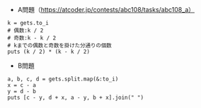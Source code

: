 - A問題（https://atcoder.jp/contests/abc108/tasks/abc108_a）

```
k = gets.to_i
# 偶数:k / 2
# 奇数:k - k / 2
# kまでの偶数と奇数を掛けた分通りの個数
puts (k / 2) * (k - k / 2)
```

- B問題
```
a, b, c, d = gets.split.map(&:to_i)
x = c - a
y = d - b
puts [c - y, d + x, a - y, b + x].join(" ")
```
